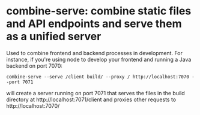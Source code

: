 # combine-serve: combine static files and API endpoints and serve them as a unified server

Used to combine frontend and backend processes in development. For instance, if you're using node to develop your frontend and running a Java backend on port 7070:

	combine-serve --serve /client build/ --proxy / http://localhost:7070 --port 7071

will create a server running on port 7071 that serves the files in the build directory at http://localhost:7071/client and proxies other requests to http://localhost:7070/